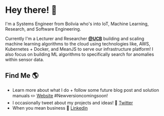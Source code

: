 # Hey there! 👋 

I'm a Systems Engineer from Bolivia who's into IoT, Machine Learning, Research, and Software Engineering. 

Currently I'm a Lecturer and Researcher **[@UCB](https://www.ucb.edu.bo/)** building and scaling machine learning algorithms to the cloud using technologies like, AWS, Kubernetes + Docker, and MeanJS to serve our infrastructure platform! I also focus on building ML algorithms to specifically search for anomalies within sensor data.

## Find Me 🌎

  - Learn more about what I do + follow some future blog post and solution manuals ✏️ [Website](https://www.edwinsalcedo.com/) #Newversioncomingsoon!
  - I occasionally tweet about my projects and ideas! 💬 [Twitter](https://twitter.com/EdwinTSalcedo)  
  - When you mean business 💼 [Linkedin](https://www.linkedin.com/in/edwinsalcedo/)  

